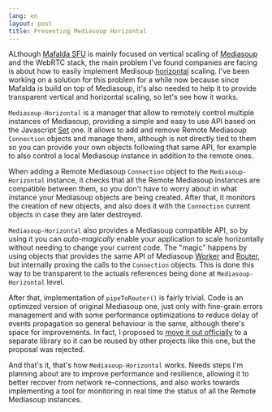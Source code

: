 ```yaml
---
lang: en
layout: post
title: Presenting Mediasoup Horizontal
---
```


ALthough [Mafalda SFU](https://mafalda.io) is mainly focused on vertical scaling
of [Mediasoup](https://mediasoup.org/) and the WebRTC stack, the main problem
I've found companies are facing is about how to easily implement Medisoup
[horizontal](https://en.wikipedia.org/wiki/Scalability#Horizontal_or_scale_out)
scaling. I've been working on a solution for this problem for a while now
because since Mafalda is build on top of Mediasoup, it's also needed to help it
to provide transparent vertical and horizontal scaling, so let's see how it
works.

`Mediasoup-Horizontal` is a manager that allow to remotely control multiple
instances of Mediasoup, providing a simple and easy to use API based on the
Javascript
[Set](https://developer.mozilla.org/en-US/docs/Web/JavaScript/Reference/Global_Objects/Set)
one. It allows to add and remove Remote Mediasoup `Connection` objects and
manage them, although is not directly tied to them so you can provide your own
objects following that same API, for example to also control a local Mediasoup
instance in addition to the remote ones.

When adding a Remote Mediasoup `Connection` object to the `Mediasoup-Horizontal`
instance, it checks that all the Remote Mediasoup instances are compatible
between them, so you don't have to worry about in what instance your Mediasoup
objects are being created. After that, it monitors the creation of new objects,
and also does it with the `Connection` current objects in case they are later
destroyed.

`Mediasoup-Horizontal` also provides a Mediasoup compatible API, so by using it
you can *auto-magically* enable your application to scale horizontally without
needing to change your current code. The "magic" happens by using objects that
provides the same API of Mediasoup
[Worker](https://mediasoup.org/documentation/v3/mediasoup/api/#worker) and
[Router](https://mediasoup.org/documentation/v3/mediasoup/api/#router), but
internally proxing the calls to the `Connection` objects. This is done this way
to be transparent to the actuals references being done at `Mediasoup-Horizontal`
level.

After that, implementation of `pipeToRouter()` is fairly trivial. Code is an
optimized version of original Mediasoup one, just only with fine-grain errors
management and with some performance optimizations to reduce delay of events
propagation so general behaviour is the same, although there's space for
improvements. In fact, I proposed to
[move it out officially](https://github.com/versatica/mediasoup/issues/705) to a
separate library so it can be reused by other projects like this one, but the
proposal was rejected.

And that's it, that's how `Mediasoup-Horizontal` works. Needs steps I'm planning
about are to improve performance and resilience, allowing it to better recover
from network re-connections, and also works towards implementing a tool for
monitoring in real time the status of all the Remote Mediasoup instances.
